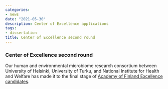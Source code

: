 ```yaml
---
categories:
- news
date: "2021-05-30"
description: Center of Excellence applications
tags:
- dissertation
title: Center of Excellence second round
---
```



### Center of Excellence second round

Our human and environmental microbiome research consortium between University of Helsinki, University of Turku, and National Institute for Health and Welfare has made it to the final stage of [Academy of Finland Excellence candidates](https://www.aka.fi/en/about-us/whats-new/press-releases/2021/academy-of-finland-selects-34-centre-of-excellence-candidates-to-second-call-stage/).







